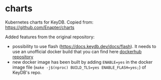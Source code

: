 # charts
Kubernetes charts for KeyDB.
Copied from: https://github.com/Enapter/charts

Added features from the original repository: 
- possibility to use flash (https://docs.keydb.dev/docs/flash). It needs to use an unofficial docker build that you can find here [dockerhub repository](https://hub.docker.com/r/renaudjester/keydb-flash)
- new docker image has been built by adding `ENABLE=yes` in the docker image file (`make -j$(nproc) BUILD_TLS=yes ENABLE_FLASH=yes;`) of KeyDB's repo.

